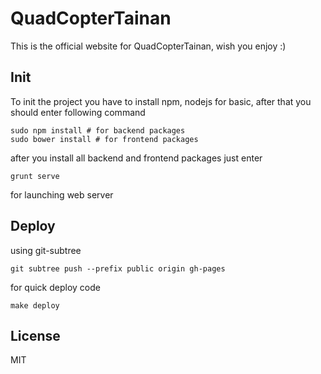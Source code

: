 # QuadCopterTainan

This is the official website for QuadCopterTainan, wish you enjoy :)

## Init

To init the project you have to install npm, nodejs for basic, after that you should enter following command

```
sudo npm install # for backend packages
sudo bower install # for frontend packages
```

after you install all backend and frontend packages just enter 

```
grunt serve
```

for launching web server

## Deploy

using git-subtree

```
git subtree push --prefix public origin gh-pages 
```

for quick deploy code

```
make deploy
```


## License

MIT 
